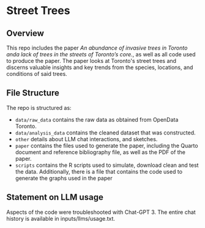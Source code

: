 # Street Trees

## Overview

This repo includes the paper *An abundance of invasive trees in Toronto anda lack of trees in the streets of Toronto’s core.*, as well as all code used to produce the paper. The paper looks at Toronto's street trees and discerns valuable insights and key trends from the species, locations, and conditions of said trees.


## File Structure

The repo is structured as:

-   `data/raw_data` contains the raw data as obtained from OpenData Toronto.
-   `data/analysis_data` contains the cleaned dataset that was constructed.
-   `other` details about LLM chat interactions, and sketches.
-   `paper` contains the files used to generate the paper, including the Quarto document and reference bibliography file, as well as the PDF of the paper. 
-   `scripts` contains the R scripts used to simulate, download clean and test the data. Additionally, there is a file that contains the code used to generate the graphs used in the paper


## Statement on LLM usage

Aspects of the code were troubleshooted with Chat-GPT 3. The entire chat history is available in inputs/llms/usage.txt.
